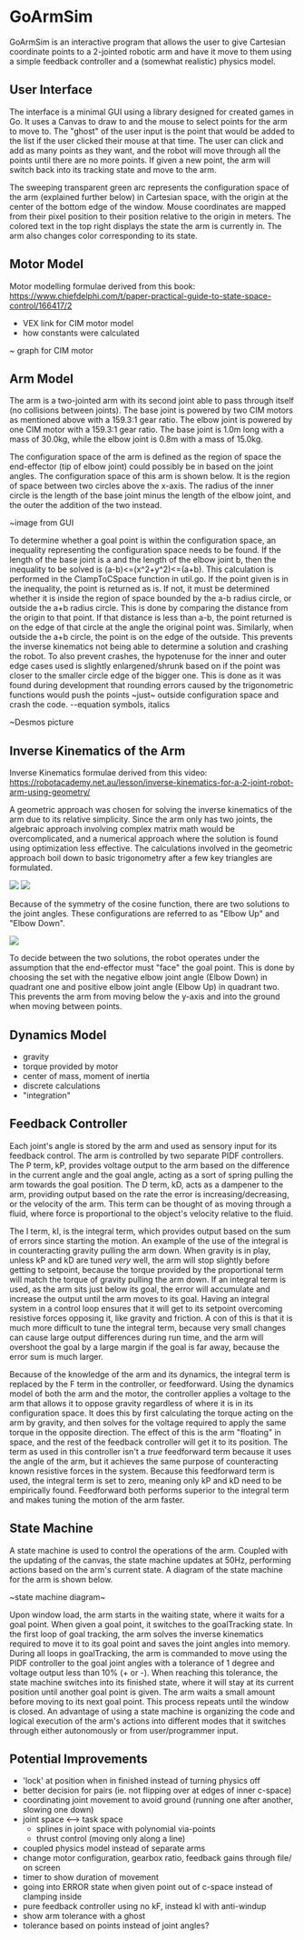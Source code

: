 # GoArmSim
GoArmSim is an interactive program that allows the user to give Cartesian coordinate points to a 2-jointed robotic arm and have it move to them using a simple feedback controller and a (somewhat realistic) physics model.

## User Interface
The interface is a minimal GUI using a library designed for created games in Go. It uses a Canvas to draw to and the mouse to select points for the arm to move to. The "ghost" of the user input is the point that would be added to the list if the user clicked their mouse at that time. The user can click and add as many points as they want, and the robot will move through all the points until there are no more points. If given a new point, the arm will switch back into its tracking state and move to the arm.

The sweeping transparent green arc represents the configuration space of the arm (explained further below) in Cartesian space, with the origin at the center of the bottom edge of the window. Mouse coordinates are mapped from their pixel position to their position relative to the origin in meters. The colored text in the top right displays the state the arm is currently in. The arm also changes color corresponding to its state. 

## Motor Model
Motor modelling formulae derived from this book: https://www.chiefdelphi.com/t/paper-practical-guide-to-state-space-control/166417/2
- VEX link for CIM motor model
- how constants were calculated

~ graph for CIM motor

## Arm Model
The arm is a two-jointed arm with its second joint able to pass through itself (no collisions between joints). The base joint is powered by two CIM motors as mentioned above with a 159.3:1 gear ratio. The elbow joint is powered by one CIM motor with a 159.3:1 gear ratio. The base joint is 1.0m long with a mass of 30.0kg, while the elbow joint is 0.8m with a mass of 15.0kg.

The configuration space of the arm is defined as the region of space the end-effector (tip of elbow joint) could possibly be in based on the joint angles. The configuration space of this arm is shown below. It is the region of space between two circles above the x-axis. The radius of the inner circle is the length of the base joint minus the length of the elbow joint, and the outer the addition of the two instead.

~image from GUI

To determine whether a goal point is within the configuration space, an inequality representing the configuration space needs to be found. If the length of the base joint is a and the length of the elbow joint b, then the inequality to be solved is (a-b)<=(x^2+y^2)<=(a+b). This calculation is performed in the ClampToCSpace function in util.go. If the point given is in the inequality, the point is returned as is. If not, it must be determined whether it is inside the region of space bounded by the a-b radius circle, or outside the a+b radius circle. This is done by comparing the distance from the origin to that point. If that distance is less than a-b, the point returned is on the edge of that circle at the angle the original point was. Similarly, when outside the a+b circle, the point is on the edge of the outside. This prevents the inverse kinematics not being able to determine a solution and crashing the robot. To also prevent crashes, the hypotenuse for the inner and outer edge cases used is slightly enlargened/shrunk based on if the point was closer to the smaller circle edge of the bigger one. This is done as it was found during development that rounding errors caused by the trigonometric functions would push the points ~just~ outside configuration space and crash the code.
--equation symbols, italics

~Desmos picture

## Inverse Kinematics of the Arm
Inverse Kinematics formulae derived from this video: https://robotacademy.net.au/lesson/inverse-kinematics-for-a-2-joint-robot-arm-using-geometry/

A geometric approach was chosen for solving the inverse kinematics of the arm due to its relative simplicity. Since the arm only has two joints, the algebraic approach involving complex matrix math would be overcomplicated, and a numerical approach where the solution is found using optimization less effective. The calculations involved in the geometric approach boil down to basic trigonometry after a few key triangles are formulated.

![](../resources/IK1.png)
![](../resources/IK2.png)

Because of the symmetry of the cosine function, there are two solutions to the joint angles. These configurations are referred to as "Elbow Up" and "Elbow Down".

![](../resources/IK3.png)

To decide between the two solutions, the robot operates under the assumption that the end-effector must "face" the goal point. This is done by choosing the set with the negative elbow joint angle (Elbow Down) in quadrant one and positive elbow joint angle (Elbow Up) in quadrant two. This prevents the arm from moving below the y-axis and into the ground when moving between points. 

## Dynamics Model
- gravity
- torque provided by motor
- center of mass, moment of inertia
- discrete calculations
- "integration"

## Feedback Controller
Each joint's angle is stored by the arm and used as sensory input for its feedback control. The arm is controlled by two separate PIDF controllers. The P term, kP, provides voltage output to the arm based on the difference in the current angle and the goal angle, acting as a sort of spring pulling the arm towards the goal position. The D term, kD, acts as a dampener to the arm, providing output based on the rate the error is increasing/decreasing, or the velocity of the arm. This term can be thought of as moving through a fluid, where force is proportional to the object's velocity relative to the fluid.

The I term, kI, is the integral term, which provides output based on the sum of errors since starting the motion. An example of the use of the integral is in counteracting gravity pulling the arm down. When gravity is in play, unless kP and kD are tuned *very* well, the arm will stop slightly before getting to setpoint, because the torque provided by the proportional term will match the torque of gravity pulling the arm down. If an integral term is used, as the arm sits just below its goal, the error will accumulate and increase the output until the arm moves to its goal. Having an integral system in a control loop ensures that it will get to its setpoint overcoming resistive forces opposing it, like gravity and friction. A con of this is that it is much more difficult to tune the integral term, because very small changes can cause large output differences during run time, and the arm will overshoot the goal by a large margin if the goal is far away, because the error sum is much larger. 

Because of the knowledge of the arm and its dynamics, the integral term is replaced by the F term in the controller, or feedforward. Using the dynamics model of both the arm and the motor, the controller applies a voltage to the arm that allows it to oppose gravity regardless of where it is in its configuration space. It does this by first calculating the torque acting on the arm by gravity, and then solves for the voltage required to apply the same torque in the opposite direction. The effect of this is the arm "floating" in space, and the rest of the feedback controller will get it to its position. The term as used in this controller isn't a *true* feedforward term because it uses the angle of the arm, but it achieves the same purpose of counteracting known resistive forces in the system. Because this feedforward term is used, the integral term is set to zero, meaning only kP and kD need to be empirically found. Feedforward both performs superior to the integral term and makes tuning the motion of the arm faster.

## State Machine
A state machine is used to control the operations of the arm. Coupled with the updating of the canvas, the state machine updates at 50Hz, performing actions based on the arm's current state. A diagram of the state machine for the arm is shown below.

~state machine diagram~

Upon window load, the arm starts in the waiting state, where it waits for a goal point. When given a goal point, it switches to the goalTracking state. In the first loop of goal tracking, the arm solves the inverse kinematics required to move it to its goal point and saves the joint angles into memory. During all loops in goalTracking, the arm is commanded to move using the PIDF controller to the goal joint angles with a tolerance of 1 degree and voltage output less than 10% (+ or -). When reaching this tolerance, the state machine switches into its finished state, where it will stay at its current position until another goal point is given. The arm waits a small amount before moving to its next goal point. This process repeats until the window is closed. An advantage of using a state machine is organizing the code and logical execution of the arm's actions into different modes that it switches through either autonomously or from user/programmer input. 

## Potential Improvements
- 'lock' at position when in finished instead of turning physics off
- better decision for pairs (ie. not flipping over at edges of inner c-space)
- coordinating joint movement to avoid ground (running one after another, slowing one down)
- joint space <--> task space
   - splines in joint space with polynomial via-points
   - thrust control (moving only along a line)
- coupled physics model instead of separate arms
- change motor configuration, gearbox ratio, feedback gains through file/ on screen
- timer to show duration of movement
- going into ERROR state when given point out of c-space instead of clamping inside
- pure feedback controller using no kF, instead kI with anti-windup
- show arm tolerance with a ghost
- tolerance based on points instead of joint angles?

